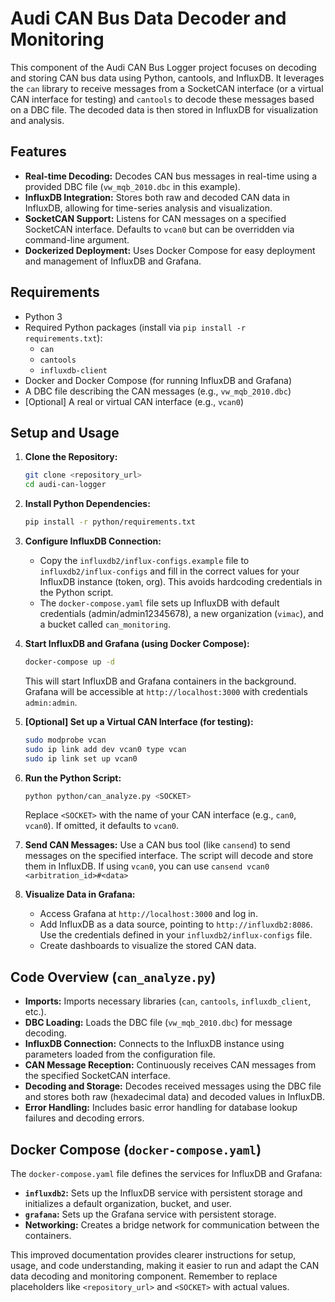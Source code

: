 # Audi CAN Bus Data Decoder and Monitoring

This component of the Audi CAN Bus Logger project focuses on decoding and storing CAN bus data using Python, cantools, and InfluxDB. It leverages the `can` library to receive messages from a SocketCAN interface (or a virtual CAN interface for testing) and `cantools` to decode these messages based on a DBC file. The decoded data is then stored in InfluxDB for visualization and analysis.

## Features

* **Real-time Decoding:** Decodes CAN bus messages in real-time using a provided DBC file (`vw_mqb_2010.dbc` in this example).
* **InfluxDB Integration:** Stores both raw and decoded CAN data in InfluxDB, allowing for time-series analysis and visualization.
* **SocketCAN Support:** Listens for CAN messages on a specified SocketCAN interface.  Defaults to `vcan0` but can be overridden via command-line argument.
* **Dockerized Deployment:**  Uses Docker Compose for easy deployment and management of InfluxDB and Grafana.

## Requirements

* Python 3
* Required Python packages (install via `pip install -r requirements.txt`):
    * `can`
    * `cantools`
    * `influxdb-client`
* Docker and Docker Compose (for running InfluxDB and Grafana)
* A DBC file describing the CAN messages (e.g., `vw_mqb_2010.dbc`)
* [Optional] A real or virtual CAN interface (e.g., `vcan0`)

## Setup and Usage

1. **Clone the Repository:**
   ```bash
   git clone <repository_url>
   cd audi-can-logger
   ```

2. **Install Python Dependencies:**
   ```bash
   pip install -r python/requirements.txt
   ```

3. **Configure InfluxDB Connection:**
   - Copy the `influxdb2/influx-configs.example` file to `influxdb2/influx-configs` and fill in the correct values for your InfluxDB instance (token, org).  This avoids hardcoding credentials in the Python script.
   - The `docker-compose.yaml` file sets up InfluxDB with default credentials (admin/admin12345678), a new organization (`vimac`), and a bucket called `can_monitoring`.


4. **Start InfluxDB and Grafana (using Docker Compose):**
   ```bash
   docker-compose up -d
   ```
   This will start InfluxDB and Grafana containers in the background.  Grafana will be accessible at `http://localhost:3000` with credentials `admin:admin`.


5. **[Optional] Set up a Virtual CAN Interface (for testing):**
   ```bash
   sudo modprobe vcan
   sudo ip link add dev vcan0 type vcan
   sudo ip link set up vcan0
   ```

6. **Run the Python Script:**
   ```bash
   python python/can_analyze.py <SOCKET>
   ```
   Replace `<SOCKET>` with the name of your CAN interface (e.g., `can0`, `vcan0`).  If omitted, it defaults to `vcan0`.

7. **Send CAN Messages:**
   Use a CAN bus tool (like `cansend`) to send messages on the specified interface.  The script will decode and store them in InfluxDB. If using `vcan0`, you can use `cansend vcan0 <arbitration_id>#<data>`


8. **Visualize Data in Grafana:**
   - Access Grafana at `http://localhost:3000` and log in.
   - Add InfluxDB as a data source, pointing to `http://influxdb2:8086`. Use the credentials defined in your `influxdb2/influx-configs` file.
   - Create dashboards to visualize the stored CAN data.

## Code Overview (`can_analyze.py`)

* **Imports:** Imports necessary libraries (`can`, `cantools`, `influxdb_client`, etc.).
* **DBC Loading:** Loads the DBC file (`vw_mqb_2010.dbc`) for message decoding.
* **InfluxDB Connection:**  Connects to the InfluxDB instance using parameters loaded from the configuration file.
* **CAN Message Reception:** Continuously receives CAN messages from the specified SocketCAN interface.
* **Decoding and Storage:** Decodes received messages using the DBC file and stores both raw (hexadecimal data) and decoded values in InfluxDB.
* **Error Handling:** Includes basic error handling for database lookup failures and decoding errors.

## Docker Compose (`docker-compose.yaml`)

The `docker-compose.yaml` file defines the services for InfluxDB and Grafana:

* **`influxdb2`:** Sets up the InfluxDB service with persistent storage and initializes a default organization, bucket, and user.
* **`grafana`:** Sets up the Grafana service with persistent storage.
* **Networking:** Creates a bridge network for communication between the containers.

This improved documentation provides clearer instructions for setup, usage, and code understanding, making it easier to run and adapt the CAN data decoding and monitoring component. Remember to replace placeholders like `<repository_url>` and `<SOCKET>` with actual values.